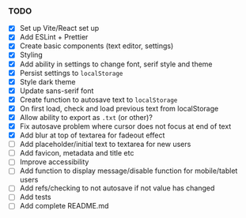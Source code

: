 ### TODO

- [x] Set up Vite/React set up
- [x] Add ESLint + Prettier
- [x] Create basic components (text editor, settings)
- [x] Styling
- [x] Add ability in settings to change font, serif style and theme
- [x] Persist settings to `localStorage`
- [x] Style dark theme
- [x] Update sans-serif font
- [x] Create function to autosave text to `localStorage`
- [x] On first load, check and load previous text from localStorage
- [x] Allow ability to export as `.txt` (or other)?
- [x] Fix autosave problem where cursor does not focus at end of text
- [x] Add blur at top of textarea for fadeout effect
- [ ] Add placeholder/initial text to textarea for new users
- [ ] Add favicon, metadata and title etc
- [ ] Improve accessibility
- [ ] Add function to display message/disable function for mobile/tablet users
- [ ] Add refs/checking to not autosave if not value has changed
- [ ] Add tests
- [ ] Add complete README.md
